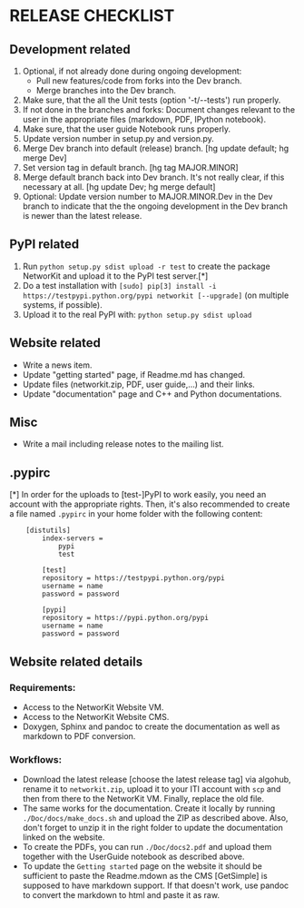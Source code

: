 # RELEASE CHECKLIST

## Development related

1. Optional, if not already done during ongoing development:
    * Pull new features/code from forks into the Dev branch.
    * Merge branches into the Dev branch.
2. Make sure, that the all the Unit tests (option '-t/--tests') run properly.
3. If not done in the branches and forks: Document changes relevant to the user in the appropriate files (markdown, PDF, IPython notebook).
4. Make sure, that the user guide Notebook runs properly.
5. Update version number in setup.py and version.py.
6. Merge Dev branch into default (release) branch. [hg update default; hg merge Dev]
7. Set version tag in default branch. [hg tag MAJOR.MINOR]
8. Merge default branch back into Dev branch. It's not really clear, if this necessary at all. [hg update Dev; hg merge default]
9. Optional: Update version number to MAJOR.MINOR.Dev in the Dev branch to indicate that the the ongoing development in the Dev branch is newer than the latest release.


## PyPI related
1. Run `python setup.py sdist upload -r test` to create the package NetworKit and upload it to the PyPI test server.[*]
2. Do a test installation with `[sudo] pip[3] install -i https://testpypi.python.org/pypi networkit [--upgrade]` (on multiple systems, if possible).
3. Upload it to the real PyPI with: `python setup.py sdist upload`

## Website related
* Write a news item.
* Update "getting started" page, if Readme.md has changed. 
* Update files (networkit.zip, PDF, user guide,...) and their links.
* Update "documentation" page and C++ and Python documentations.

## Misc
* Write a mail including release notes to the mailing list.

## .pypirc
[*] In order for the uploads to [test-]PyPI to work easily, you need an account with the appropriate rights. Then, it's also recommended to create a file named `.pypirc` in your home folder with the following content:

```
    [distutils]
        index-servers =
            pypi
            test

        [test]
        repository = https://testpypi.python.org/pypi
        username = name
        password = password

        [pypi]
        repository = https://pypi.python.org/pypi
        username = name
        password = password
```


## Website related details

### Requirements:
* Access to the NetworKit Website VM.
* Access to the NetworKit Website CMS.
* Doxygen, Sphinx and pandoc to create the documentation as well as markdown to PDF conversion.

### Workflows:
* Download the latest release [choose the latest release tag] via algohub, rename it to `networkit.zip`, upload it to your ITI account with `scp` and then from there to the NetworKit VM. Finally, replace the old file.
* The same works for the documentation. Create it locally by running `./Doc/docs/make_docs.sh` and upload the ZIP as described above. Also, don't forget to unzip it in the right folder to update the documentation linked on the website.
* To create the PDFs, you can run `./Doc/docs2.pdf` and upload them together with the UserGuide notebook as described above.
* To update the `Getting started` page on the website it should be sufficient to paste the Readme.mdown as the CMS [GetSimple] is supposed to have markdown support. If that doesn't work, use pandoc to convert the markdown to html and paste it as raw.
